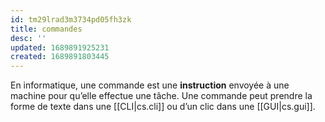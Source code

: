 ```yaml
---
id: tm29lrad3m3734pd05fh3zk
title: commandes
desc: ''
updated: 1689891925231
created: 1689891803445
---
```


En informatique, une commande est une **instruction** envoyée à une machine pour 
qu’elle effectue une tâche. Une commande peut prendre la forme de texte dans une 
[[CLI|cs.cli]] ou d’un clic dans une [[GUI|cs.gui]].
